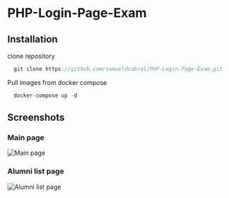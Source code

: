# PHP-Login-Page-Exam

## Installation

clone repository

```javascript
  git clone https://github.com/samueldcabral/PHP-Login-Page-Exam.git
```

Pull images from docker compose

```javascript
  docker-compose up -d
```

## Screenshots

### Main page

![Main page](https://i.imgur.com/Vt5ua1y.png "Main page")

### Alumni list page

![Alumni list page](https://i.imgur.com/uZKOppo.png "Alumni list page")
